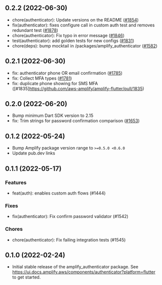 ## 0.2.2 (2022-06-30)

- chore(authenticator): Update versions on the README ([#1854](https://github.com/aws-amplify/amplify-flutter/pull/1854))
- fix(authenticator): fixes configure call in custom auth test and removes redundant test ([#1878](https://github.com/aws-amplify/amplify-flutter/pull/1878))
- chore(authenticator): Fix typo in error message ([#1846](https://github.com/aws-amplify/amplify-flutter/pull/1846))
- test(authenticator): add golden tests for new configs ([#1831](https://github.com/aws-amplify/amplify-flutter/pull/1831))
- chore(deps): bump mocktail in /packages/amplify_authenticator ([#1582](https://github.com/aws-amplify/amplify-flutter/pull/1582))

## 0.2.1 (2022-06-30)

- fix: authenticator phone OR email confirmation ([#1785](https://github.com/aws-amplify/amplify-flutter/pull/1785))
- fix: Collect MFA types ([#1781](https://github.com/aws-amplify/amplify-flutter/pull/1781))
- fix: duplicate phone showing for SMS MFA ([#1835]https://github.com/aws-amplify/amplify-flutter/pull/1835)

## 0.2.0 (2022-06-20)

- Bump minimum Dart SDK version to 2.15
- fix: Trim strings for password confirmation comparison ([#1653](https://github.com/aws-amplify/amplify-flutter/pull/1653))

## 0.1.2 (2022-05-24)

- Bump Amplify package version range to `>=0.5.0 <0.6.0`
- Update pub.dev links

## 0.1.1 (2022-05-17)

### Features

- feat(auth): enables custom auth flows (#1444)

### Fixes

- fix(authenticator): Fix confirm password validator (#1542)

### Chores

- chore(authenticator): Fix failing integration tests (#1545)

## 0.1.0 (2022-02-24)

- Initial stable release of the amplify_authenticator package. See https://ui.docs.amplify.aws/components/authenticator?platform=flutter to get started.
